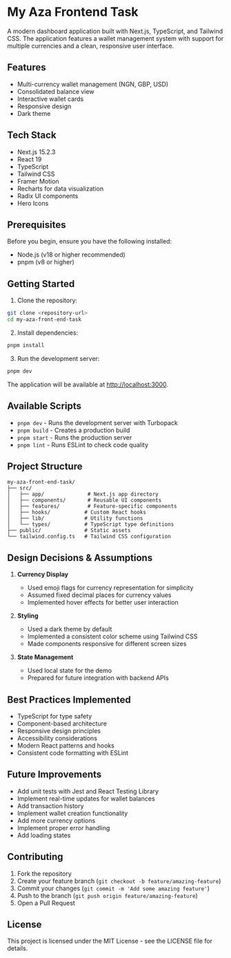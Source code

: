 # My Aza Frontend Task

A modern dashboard application built with Next.js, TypeScript, and Tailwind CSS. The application features a wallet management system with support for multiple currencies and a clean, responsive user interface.

## Features

- Multi-currency wallet management (NGN, GBP, USD)
- Consolidated balance view
- Interactive wallet cards
- Responsive design
- Dark theme

## Tech Stack

- Next.js 15.2.3
- React 19
- TypeScript
- Tailwind CSS
- Framer Motion
- Recharts for data visualization
- Radix UI components
- Hero Icons

## Prerequisites

Before you begin, ensure you have the following installed:

- Node.js (v18 or higher recommended)
- pnpm (v8 or higher)

## Getting Started

1. Clone the repository:

```bash
git clone <repository-url>
cd my-aza-front-end-task
```

2. Install dependencies:

```bash
pnpm install
```

3. Run the development server:

```bash
pnpm dev
```

The application will be available at [http://localhost:3000](http://localhost:3000).

## Available Scripts

- `pnpm dev` - Runs the development server with Turbopack
- `pnpm build` - Creates a production build
- `pnpm start` - Runs the production server
- `pnpm lint` - Runs ESLint to check code quality

## Project Structure

```
my-aza-front-end-task/
├── src/
│   ├── app/              # Next.js app directory
│   ├── components/       # Reusable UI components
│   ├── features/         # Feature-specific components
│   ├── hooks/           # Custom React hooks
│   ├── lib/             # Utility functions
│   └── types/           # TypeScript type definitions
├── public/              # Static assets
└── tailwind.config.ts   # Tailwind CSS configuration
```

## Design Decisions & Assumptions

1. **Currency Display**

   - Used emoji flags for currency representation for simplicity
   - Assumed fixed decimal places for currency values
   - Implemented hover effects for better user interaction

2. **Styling**

   - Used a dark theme by default
   - Implemented a consistent color scheme using Tailwind CSS
   - Made components responsive for different screen sizes

3. **State Management**
   - Used local state for the demo
   - Prepared for future integration with backend APIs

## Best Practices Implemented

- TypeScript for type safety
- Component-based architecture
- Responsive design principles
- Accessibility considerations
- Modern React patterns and hooks
- Consistent code formatting with ESLint

## Future Improvements

- Add unit tests with Jest and React Testing Library
- Implement real-time updates for wallet balances
- Add transaction history
- Implement wallet creation functionality
- Add more currency options
- Implement proper error handling
- Add loading states

## Contributing

1. Fork the repository
2. Create your feature branch (`git checkout -b feature/amazing-feature`)
3. Commit your changes (`git commit -m 'Add some amazing feature'`)
4. Push to the branch (`git push origin feature/amazing-feature`)
5. Open a Pull Request

## License

This project is licensed under the MIT License - see the LICENSE file for details.
